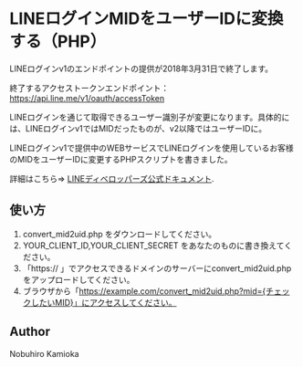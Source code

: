# LINEログインMIDをユーザーIDに変換する（PHP）

LINEログインv1のエンドポイントの提供が2018年3月31日で終了します。

終了するアクセストークンエンドポイント： https://api.line.me/v1/oauth/accessToken

LINEログインを通じて取得できるユーザー識別子が変更になります。具体的には、LINEログインv1ではMIDだったものが、v2以降ではユーザーIDに。

LINEログインv1で提供中のWEBサービスでLINEログインを使用しているお客様のMIDをユーザーIDに変更するPHPスクリプトを書きました。

詳細はこちら=> [LINEディベロッパーズ公式ドキュメント](https://developers.line.me/ja/docs/line-login/converting-mid-to-userid/).

## 使い方

1. convert_mid2uid.php をダウンロードしてください。
2. YOUR_CLIENT_ID,YOUR_CLIENT_SECRET をあなたのものに書き換えてください。
3. 「https:// 」でアクセスできるドメインのサーバーにconvert_mid2uid.php をアップロードしてください。
4. ブラウザから「https://example.com/convert_mid2uid.php?mid={チェックしたいMID}」にアクセスしてください。

## Author

Nobuhiro Kamioka